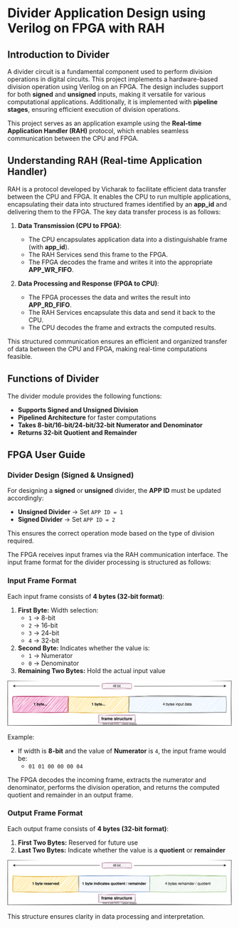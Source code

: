 # Divider Application Design using Verilog on FPGA with RAH

## Introduction to Divider
A divider circuit is a fundamental component used to perform division operations in digital circuits. This project implements a hardware-based division operation using Verilog on an FPGA. The design includes support for both **signed** and **unsigned** inputs, making it versatile for various computational applications. Additionally, it is implemented with **pipeline stages**, ensuring efficient execution of division operations.

This project serves as an application example using the **Real-time Application Handler (RAH)** protocol, which enables seamless communication between the CPU and FPGA.

## Understanding RAH (Real-time Application Handler)
RAH is a protocol developed by Vicharak to facilitate efficient data transfer between the CPU and FPGA. It enables the CPU to run multiple applications, encapsulating their data into structured frames identified by an **app_id** and delivering them to the FPGA. The key data transfer process is as follows:

1. **Data Transmission (CPU to FPGA)**:
   - The CPU encapsulates application data into a distinguishable frame (with **app_id**).
   - The RAH Services send this frame to the FPGA.
   - The FPGA decodes the frame and writes it into the appropriate **APP_WR_FIFO**.

2. **Data Processing and Response (FPGA to CPU)**:
   - The FPGA processes the data and writes the result into **APP_RD_FIFO**.
   - The RAH Services encapsulate this data and send it back to the CPU.
   - The CPU decodes the frame and extracts the computed results.

This structured communication ensures an efficient and organized transfer of data between the CPU and FPGA, making real-time computations feasible.

## Functions of Divider
The divider module provides the following functions:

- **Supports Signed and Unsigned Division**
- **Pipelined Architecture** for faster computations
- **Takes 8-bit/16-bit/24-bit/32-bit Numerator and Denominator**
- **Returns 32-bit Quotient and Remainder**

## FPGA User Guide

### Divider Design (Signed & Unsigned)

For designing a **signed** or **unsigned** divider, the **APP ID** must be updated accordingly:
- **Unsigned Divider** → Set `APP ID = 1`
- **Signed Divider** → Set `APP ID = 2`

This ensures the correct operation mode based on the type of division required.

The FPGA receives input frames via the RAH communication interface. The input frame format for the divider processing is structured as follows:

### Input Frame Format
Each input frame consists of **4 bytes (32-bit format)**:
1. **First Byte:** Width selection:
   - `1` → 8-bit
   - `2` → 16-bit
   - `3` → 24-bit
   - `4` → 32-bit
2. **Second Byte:** Indicates whether the value is:
   - `1` → Numerator
   - `0` → Denominator
3. **Remaining Two Bytes:** Hold the actual input value

 ![image](images/input_data_frame_structure.svg)

Example:
- If width is **8-bit** and the value of **Numerator** is `4`, the input frame would be:
  - `01 01 00 00 00 04`


The FPGA decodes the incoming frame, extracts the numerator and denominator, performs the division operation, and returns the computed quotient and remainder in an output frame.

### Output Frame Format
Each output frame consists of **4 bytes (32-bit format)**:
1. **First Two Bytes:** Reserved for future use
2. **Last Two Bytes:** Indicate whether the value is a **quotient** or **remainder**

![image](images/output_data_frame_structure.svg)

This structure ensures clarity in data processing and interpretation.

